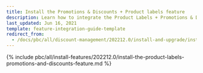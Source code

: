 ```yaml
---
title: Install the Promotions & Discounts + Product labels feature
description: Learn how to integrate the Product Labels + Promotions & Discounts feature into a Spryker project.
last_updated: Jun 16, 2021
template: feature-integration-guide-template
redirect_from:
  - /docs/pbc/all/discount-management/202212.0/install-and-upgrade/install-the-promotions-and-discounts-product-labels-feature.html 
---
```


{% include pbc/all/install-features/202212.0/install-the-product-labels-promotions-and-discounts-feature.md %} <!-- To edit, see /_includes/pbc/all/install-features/202212.0/install-the-product-labels-promotions-and-discounts-feature.md -->
